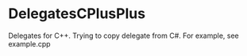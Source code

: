# DelegatesCPlusPlus
Delegates for C++. Trying to copy delegate from C#.
For example, see example.cpp
